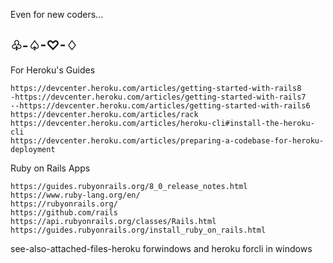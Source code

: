 Even for new coders...<br>
<h2>♧-♤-♡-♢</h2>

For Heroku's Guides

```
https://devcenter.heroku.com/articles/getting-started-with-rails8
-https://devcenter.heroku.com/articles/getting-started-with-rails7
--https://devcenter.heroku.com/articles/getting-started-with-rails6
https://devcenter.heroku.com/articles/rack
https://devcenter.heroku.com/articles/heroku-cli#install-the-heroku-cli
https://devcenter.heroku.com/articles/preparing-a-codebase-for-heroku-deployment

```
Ruby on Rails Apps

```
https://guides.rubyonrails.org/8_0_release_notes.html
https://www.ruby-lang.org/en/
https://rubyonrails.org/
https://github.com/rails
https://api.rubyonrails.org/classes/Rails.html
https://guides.rubyonrails.org/install_ruby_on_rails.html

```

see-also-attached-files-heroku forwindows and heroku forcli in windows
